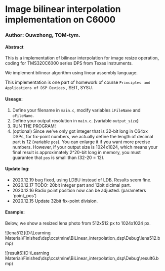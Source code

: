 # Image bilinear interpolation implementation on C6000
### Author: Ouwzhong, TOM-tym.

#### Abstract

This is a implementation of bilinear interpolation for image resize operation, coding for TMS320C6000 series DPS from Texas Instruments.

We implement bilinear algorithm using linear assembly language.

This implementation is one part of homework of course `Principles and Applications of DSP Devices` , SEIT, SYSU.

#### Useage:

1. Define your filename in `main.c`, modify variables `iFileName` and `oFileName`.
2. Define your output resolution in `main.c`. (variable `output_size`)
3. RUN THE PROGRAM!
4. (optional) Since we've only got integer that is  32-bit long in C64xx DSPs, for fix-point numbers, we actually define the length of decimal part is 12 (variable `pos`). You can enlarge it if you want more precise numbers. However, if your output size is 1024x1024,  which means your final result is approximately 2^20-bit long in memory, you must guarantee  that `pos` is small than (32-20 = 12). 

#### Update log:

- 2020.12.19 bug fixed, using LDBU instead of LDB. Results seem fine.
- 2020.12.17 TODO: 20bit integer part and 12bit dicimal part.
- 2020.12.16 Radix point position now can be adjusted. (parameters 'point_pos')
- 2020.12.15 Update 32bit fix-point division.

#### Example:

Below, we show a resized lena photo from 512x512 px to 1024x1024 px. 

![lena512](D:\Learning Material\Finished\dsp\ccs\mine\BiLinear_interpolation_dsp\Debug\lena512.bmp)



![result6](D:\Learning Material\Finished\dsp\ccs\mine\BiLinear_interpolation_dsp\Debug\result6.bmp)
